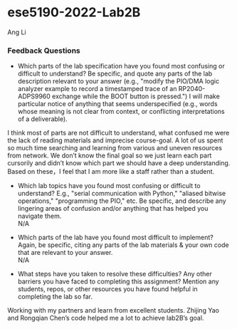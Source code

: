 # ese5190-2022-Lab2B
Ang Li

### Feedback Questions

-	Which parts of the lab specification have you found most confusing or difficult to understand? Be specific, and quote any parts of the lab description relevant to your answer (e.g., "modify the PIO/DMA logic analyzer example to record a timestamped trace of an RP2040-ADPS9960 exchange while the BOOT button is pressed.") I will make particular notice of anything that seems underspecified (e.g., words whose meaning is not clear from context, or conflicting interpretations of a deliverable).  

   I think most of parts are not difficult to understand, what confused me were the lack of reading materials and imprecise course-goal. A lot of us spent so much time searching and learning from various and uneven resources from network. We don’t know the final goal so we just learn each part cursorily and didn’t know which part we should have a deep understanding. Based on these，I feel that I am more like a staff rather than a student.  

-	Which lab topics have you found most confusing or difficult to understand? E.g., "serial communication with Python," "aliased bitwise operations," "programming the PIO," etc. Be specific, and describe any lingering areas of confusion and/or anything that has helped you navigate them.  
N/A  

-	Which parts of the lab have you found most difficult to implement? Again, be specific, citing any parts of the lab materials & your own code that are relevant to your answer.  
N/A  

-	What steps have you taken to resolve these difficulties? Any other barriers you have faced to completing this assignment? Mention any students, repos, or other resources you have found helpful in completing the lab so far.  

   Working with my partners and learn from excellent students. Zhijing Yao and Rongqian Chen’s code helped me a lot to achieve lab2B’s goal. 
